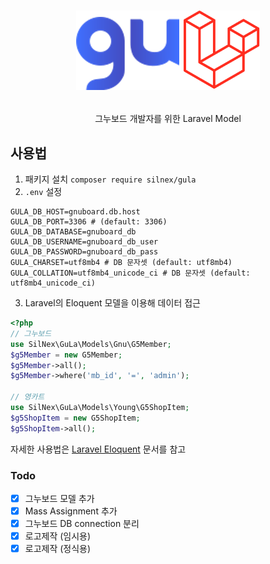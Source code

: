 # <p align="center">![GuLa-logo](./gula.png)</p>
<p align="center">그누보드 개발자를 위한 Laravel Model</p>

## 사용법
1. 패키지 설치 `composer require silnex/gula`
2. `.env` 설정
```env
GULA_DB_HOST=gnuboard.db.host
GULA_DB_PORT=3306 # (default: 3306)
GULA_DB_DATABASE=gnuboard_db
GULA_DB_USERNAME=gnuboard_db_user
GULA_DB_PASSWORD=gnuboard_db_pass
GULA_CHARSET=utf8mb4 # DB 문자셋 (default: utf8mb4)
GULA_COLLATION=utf8mb4_unicode_ci # DB 문자셋 (default: utf8mb4_unicode_ci)
```
3. Laravel의 Eloquent 모델을 이용해 데이터 접근 
```php
<?php
// 그누보드
use SilNex\GuLa\Models\Gnu\G5Member;
$g5Member = new G5Member;
$g5Member->all();
$g5Member->where('mb_id', '=', 'admin');

// 영카트
use SilNex\GuLa\Models\Young\G5ShopItem;
$g5ShopItem = new G5ShopItem;
$g5ShopItem->all();
```
자세한 사용법은 [Laravel Eloquent](https://laravel.kr/docs/7.x/eloquent) 문서를 참고

### Todo
- [x] 그누보드 모델 추가
- [x] Mass Assignment 추가
- [x] 그누보드 DB connection 분리
- [x] 로고제작 (임시용)
- [x] 로고제작 (정식용)